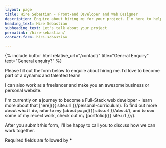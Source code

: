 ```yaml
---
layout: page
title: Hire Sebastian - Front-end Developer and Web Designer
description: Enquire about hiring me for your project. I'm here to help you make it a reality.
heading_text: Hire Sebastian
subheading_text: Let's talk about your project
permalink: /hire-sebastian/
contact-form: hire-sebastian

---
```

        
{% include button.html relative_url="/contact/" title="General Enquiry" text="General enquiry?" %}


  Please fill out the form below to enquire about hiring me. I'd love to become part of a dynamic and talented team!
  
  I can also work as a freelancer and make you an awesome business or personal website.
  
  I'm currently on a journey to become a Full-Stack web developer - learn more about that [here]({{ site.url }}/personal-curriculum). To find out more about what I do, refer to my [about page]({{ site.url }}/about/), and to see some of my recent work, check out my [portfolio]({{ site.url }}/).
  
  After you submit this form, I'll be happy to call you to discuss how we can work together.
  
  Required fields are followed by <strong>*</strong>
  

